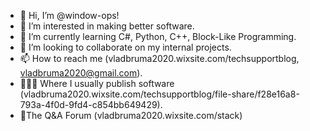- 👋 Hi, I’m @window-ops!
- 👀 I’m interested in making better software.
- 🌱 I’m currently learning C#, Python, C++, Block-Like Programming.
- 💞️ I’m looking to collaborate on my internal projects.
- 📫 How to reach me (vladbruma2020.wixsite.com/techsupportblog, vladbruma2020@gmail.com).
- 👩🏿‍💻 Where I usually publish software (vladbruma2020.wixsite.com/techsupportblog/file-share/f28e16a8-793a-4f0d-9fd4-c854bb649429).
- 📝The Q&A Forum (vladbruma2020.wixsite.com/stack)
